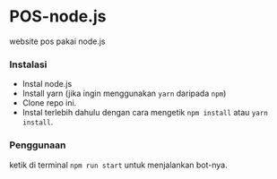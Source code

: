 # POS-node.js
website pos pakai node.js

### Instalasi
- Instal node.js
- Install yarn (jika ingin menggunakan `yarn` daripada `npm`)
- Clone repo ini.
- Instal terlebih dahulu dengan cara mengetik `npm install` atau `yarn install`.<br>

### Penggunaan
ketik di terminal `npm run start` untuk menjalankan bot-nya.
